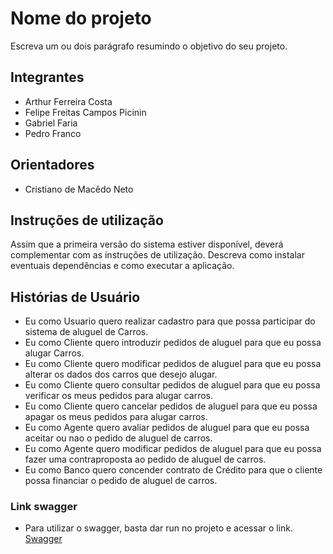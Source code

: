 # Nome do projeto
Escreva um ou dois parágrafo resumindo o objetivo do seu projeto.

## Integrantes
* Arthur Ferreira Costa
* Felipe Freitas Campos Picinin
* Gabriel Faria
* Pedro Franco

## Orientadores
* Cristiano de Macêdo Neto

## Instruções de utilização
Assim que a primeira versão do sistema estiver disponível, deverá complementar com as instruções de utilização. Descreva como instalar eventuais dependências e como executar a aplicação.

## Histórias de Usuário
* Eu como Usuario quero realizar cadastro para que possa participar do sistema de aluguel de Carros.
* Eu como Cliente quero introduzir pedidos de aluguel para que eu possa alugar Carros.
* Eu como Cliente quero modificar pedidos de aluguel para que eu possa alterar os dados dos carros que desejo alugar.
* Eu como Cliente quero consultar pedidos de aluguel para que eu possa verificar os meus pedidos para alugar carros.
* Eu como Cliente quero cancelar pedidos de aluguel para que eu possa apagar os meus pedidos para alugar carros.
* Eu como Agente quero avaliar pedidos de aluguel para que eu possa aceitar ou nao o pedido de aluguel de carros.
* Eu como Agente quero modificar pedidos de aluguel para que eu possa fazer uma contraproposta ao pedido de aluguel de carros.
* Eu como Banco quero concender contrato de Crédito para que o cliente possa financiar o pedido de aluguel de carros.

### Link swagger
 - Para utilizar o swagger, basta dar run no projeto e acessar o link.
[Swagger](http://localhost:8080/swagger-ui/index.html#/)
